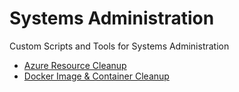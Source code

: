 # Systems Administration
Custom Scripts and Tools for Systems Administration

* [Azure Resource Cleanup](bash-scripts/azure-resource-cleanup.sh)
* [Docker Image & Container Cleanup](bash-scripts/docker-cleanup.sh)
